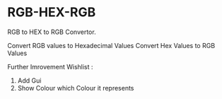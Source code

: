 # RGB-HEX-RGB
RGB to HEX to RGB Convertor.

Convert RGB values to Hexadecimal Values
Convert Hex Values to RGB Values

Further Imrovement Wishlist :

1. Add Gui
2. Show Colour which Colour it represents

